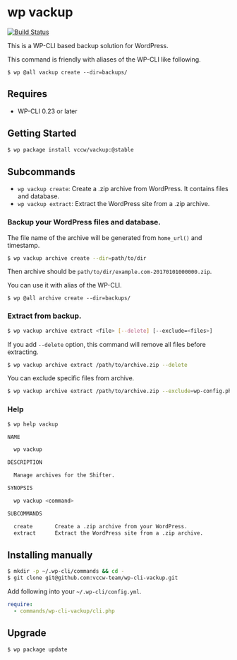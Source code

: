 # wp vackup

[![Build Status](https://travis-ci.org/vccw-team/wp-cli-vackup.svg?branch=master)](https://travis-ci.org/vccw-team/wp-cli-vackup)

This is a WP-CLI based backup solution for WordPress.

This command is friendly with aliases of the WP-CLI like following.

```
$ wp @all vackup create --dir=backups/
```


## Requires

* WP-CLI 0.23 or later

## Getting Started

```bash
$ wp package install vccw/vackup:@stable
```

## Subcommands

* `wp vackup create`: Create a .zip archive from WordPress. It contains files and database.
* `wp vackup extract`: Extract the WordPress site from a .zip archive.

### Backup your WordPress files and database.

The file name of the archive will be generated from `home_url()` and timestamp.

```bash
$ wp vackup archive create --dir=path/to/dir
```

Then archive should be `path/to/dir/example.com-20170101000000.zip`.

You can use it with alias of the WP-CLI.

```
$ wp @all archive create --dir=backups/
```

### Extract from backup.

```bash
$ wp vackup archive extract <file> [--delete] [--exclude=<files>]
```

If you add `--delete` option, this command will remove all files before extracting.

```bash
$ wp vackup archive extract /path/to/archive.zip --delete
```

You can exclude specific files from archive.

```bash
$ wp vackup archive extract /path/to/archive.zip --exclude=wp-config.php
```

### Help

```bash
$ wp help vackup

NAME

  wp vackup

DESCRIPTION

  Manage archives for the Shifter.

SYNOPSIS

  wp vackup <command>

SUBCOMMANDS

  create       Create a .zip archive from your WordPress.
  extract      Extract the WordPress site from a .zip archive.
```

## Installing manually

```bash
$ mkdir -p ~/.wp-cli/commands && cd -
$ git clone git@github.com:vccw-team/wp-cli-vackup.git
```

Add following into your `~/.wp-cli/config.yml`.

```yaml
require:
  - commands/wp-cli-vackup/cli.php
```

## Upgrade

```
$ wp package update
```

